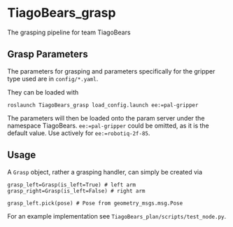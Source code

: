 # TiagoBears_grasp
The grasping pipeline for team TiagoBears

## Grasp Parameters
The parameters for grasping and parameters specifically for the gripper type used are in `config/*.yaml`.

They can be loaded with 
```
roslaunch TiagoBears_grasp load_config.launch ee:=pal-gripper
```

The parameters will then be loaded onto the param server under the namespace TiagoBears.
`ee:=pal-gripper` could be omitted, as it is the default value. Use actively for `ee:=robotiq-2f-85`.

## Usage

A `Grasp` object, rather a grasping handler, can simply be created via
```
grasp_left=Grasp(is_left=True) # left arm
grasp_right=Grasp(is_left=False) # right arm

grasp_left.pick(pose) # Pose from geometry_msgs.msg.Pose
```

For an example implementation see `TiagoBears_plan/scripts/test_node.py`.